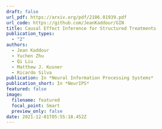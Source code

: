 ```yaml
---
draft: false
url_pdf: https://arxiv.org/pdf/2106.01939.pdf
url_code: https://github.com/JeanKaddour/GIN
title: Causal Effect Inference for Structured Treatments
publication_types:
  - "2"
authors:
  - Jean Kaddour
  - Yuchen Zhu 
  - Qi Liu
  - Matthew J. Kusner
  - Ricardo Silva
publication: In *Neural Information Processing Systems*
publication_short: In *NeurIPS*
featured: false
image:
  filename: featured
  focal_point: Smart
  preview_only: false
date: 2021-12-01T05:55:18.452Z
---
```


